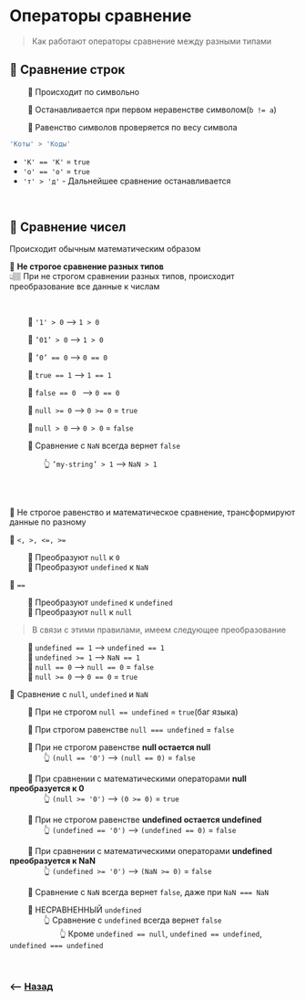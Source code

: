 # Операторы сравнение
> Как работают операторы сравнение между разными типами

## 🚩 Сравнение строк 

&emsp;&emsp; 🔹 Происходит по символьно        

&emsp;&emsp; 🔹 Останавливается при первом неравенстве символом(`b != a`)        

&emsp;&emsp; 🔹 Равенство символов проверяется по весу символа      
```javascript
'Коты' > 'Коды'
```
* `'К' == 'К'` = `true`
* `'о' == 'о'` = `true`
* `'т' > 'д'` - Дальнейшее сравнение останавливается


<br>

## 🚩 **Сравнение чисел** 

Происходит обычным математическим образом

💠 **Не строгое сравнение разных типов**  
👆🏽 При не строгом сравнении разных типов, происходит преобразование все данные к числам

<br>

&emsp;&emsp; 🔹 `'1' > 0` --> `1 > 0`
  
&emsp;&emsp; 🔹 `’01’ > 0` --> `1 > 0`
   
&emsp;&emsp; 🔹 `’0’ == 0` --> `0 == 0`
  
&emsp;&emsp; 🔹 `true == 1` --> `1 == 1`
     
&emsp;&emsp; 🔹 `false == 0 ` --> `0 == 0`
      
&emsp;&emsp; 🔹 `null >= 0` --> `0 >= 0` = `true`

&emsp;&emsp; 🔹 `null > 0` --> `0 > 0` = `false`      
      
&emsp;&emsp; 🛑 Сравнение с `NaN` всегда вернет `false` 
        
&emsp;&emsp;&emsp;&emsp; 👆 `’my-string’ > 1` --> `NaN > 1`      


<br>
<br>
    
🛑 Не строгое равенство и математическое сравнение, трансформируют данные по разному
    
💠 `<, >, <=, >=`

&emsp;&emsp; 🔹 Преобразуют `null` к `0`  
&emsp;&emsp; 🔹 Преобразуют `undefined` к `NaN`
    
💠 `==`
      
&emsp;&emsp; 🔹 Преобразуют `undefined` к `undefined`  
&emsp;&emsp; 🔹 Преобразуют `null` к `null`  

> В связи с этими правилами, имеем следующее преобразование

&emsp;&emsp; 🔹 `undefined == 1` --> `undefined == 1`  
&emsp;&emsp; 🔹 `undefined >= 1` --> `NaN == 1`  
&emsp;&emsp; 🔹 `null == 0` --> `null == 0` = `false`      
&emsp;&emsp; 🔹 `null >= 0` --> `0 == 0` = `true`  
    

💠 Сравнение с `null`, `undefined` и `NaN`  

&emsp;&emsp; 🛑 При не строгом `null == undefined` = `true`(баг языка)

&emsp;&emsp; 🔹 При строгом равенстве `null === undefined` = `false`

&emsp;&emsp; 🔹 При не строгом равенстве **null остается null**    
&emsp;&emsp;&emsp;&emsp; 👆 `(null == '0')` --> `(null == 0)` = `false`

&emsp;&emsp; 🔹 При сравнении с математическими операторами **null преобразуется к 0**   
&emsp;&emsp;&emsp;&emsp; 👆 `(null >= '0')` --> `(0 >= 0)` = `true`

&emsp;&emsp; 🔹 При не строгом равенстве  **undefined остается undefined**    
&emsp;&emsp;&emsp;&emsp; 👆 `(undefined == '0')` --> `(undefined == 0)` = `false`

&emsp;&emsp; 🔹 При сравнении с математическими операторами **undefined преобразуется к NaN**   
&emsp;&emsp;&emsp;&emsp; 👆 `(undefined >= '0')` --> `(NaN >= 0)` = `false`

&emsp;&emsp; 🔹 Сравнение с `NaN` всегда вернет `false`, даже при `NaN === NaN`

&emsp;&emsp; 🔹 НЕСРАВНЕННЫЙ `undefined`    
&emsp;&emsp;&emsp;&emsp; 👆 Сравнение с `undefined` всегда вернет `false`     
&emsp;&emsp;&emsp;&emsp;&emsp;&emsp; 👆 Кроме `undefined == null`, `undefined == undefined`, `undefined === undefined`

<br>

### ⟵ **<a href="../../readme.md">Назад</a>**

